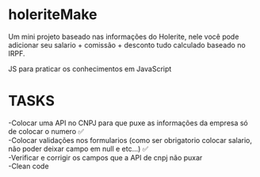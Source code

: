 # holeriteMake
Um mini projeto baseado nas informações do Holerite, nele você pode adicionar seu salario + comissão + desconto tudo calculado baseado no IRPF.

JS para praticar os conhecimentos em JavaScript

# TASKS
-Colocar uma API no CNPJ para que puxe as informações da empresa só de colocar o numero ✅ <br>
-Colocar validações nos formularios (como ser obrigatorio colocar salario, não poder deixar campo em null e etc...) ✅ <br>
-Verificar e corrigir os campos que a API de cnpj não puxar <br>
-Clean code
